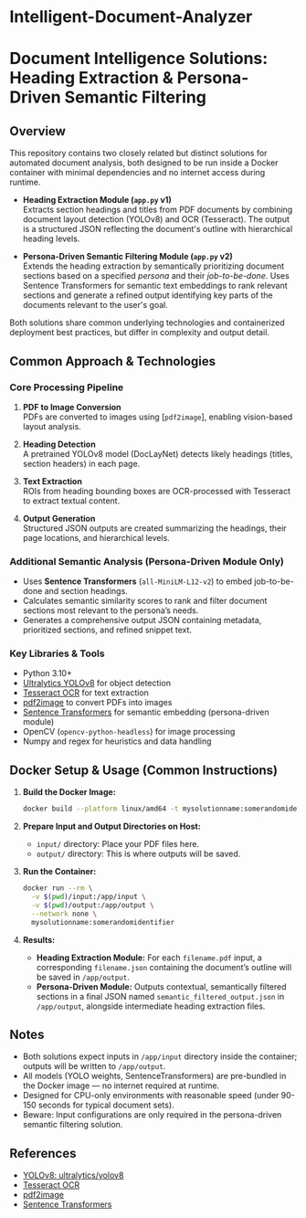# Intelligent-Document-Analyzer

# Document Intelligence Solutions: Heading Extraction & Persona-Driven Semantic Filtering

## Overview

This repository contains two closely related but distinct solutions for automated document analysis, both designed to be run inside a Docker container with minimal dependencies and no internet access during runtime.

- **Heading Extraction Module (`app.py` v1)**  
  Extracts section headings and titles from PDF documents by combining document layout detection (YOLOv8) and OCR (Tesseract). The output is a structured JSON reflecting the document's outline with hierarchical heading levels.

- **Persona-Driven Semantic Filtering Module (`app.py` v2)**  
  Extends the heading extraction by semantically prioritizing document sections based on a specified *persona* and their *job-to-be-done*. Uses Sentence Transformers for semantic text embeddings to rank relevant sections and generate a refined output identifying key parts of the documents relevant to the user's goal.

Both solutions share common underlying technologies and containerized deployment best practices, but differ in complexity and output detail.

## Common Approach & Technologies

### Core Processing Pipeline

1. **PDF to Image Conversion**  
   PDFs are converted to images using [`pdf2image`], enabling vision-based layout analysis.

2. **Heading Detection**  
   A pretrained YOLOv8 model (DocLayNet) detects likely headings (titles, section headers) in each page.

3. **Text Extraction**  
   ROIs from heading bounding boxes are OCR-processed with Tesseract to extract textual content.

4. **Output Generation**  
   Structured JSON outputs are created summarizing the headings, their page locations, and hierarchical levels.

### Additional Semantic Analysis (Persona-Driven Module Only)

- Uses **Sentence Transformers** (`all-MiniLM-L12-v2`) to embed job-to-be-done and section headings.
- Calculates semantic similarity scores to rank and filter document sections most relevant to the persona’s needs.
- Generates a comprehensive output JSON containing metadata, prioritized sections, and refined snippet text.

### Key Libraries & Tools

- Python 3.10+
- [Ultralytics YOLOv8](https://github.com/ultralytics/ultralytics) for object detection
- [Tesseract OCR](https://github.com/tesseract-ocr/tesseract) for text extraction
- [pdf2image](https://pypi.org/project/pdf2image/) to convert PDFs into images
- [Sentence Transformers](https://www.sbert.net/) for semantic embedding (persona-driven module)
- OpenCV (`opencv-python-headless`) for image processing
- Numpy and regex for heuristics and data handling

## Docker Setup & Usage (Common Instructions)

1. **Build the Docker Image:**

   ```bash
   docker build --platform linux/amd64 -t mysolutionname:somerandomidentifier .
   ```

2. **Prepare Input and Output Directories on Host:**

   - `input/` directory: Place your PDF files here.
   - `output/` directory: This is where outputs will be saved.

3. **Run the Container:**

   ```bash
   docker run --rm \
     -v $(pwd)/input:/app/input \
     -v $(pwd)/output:/app/output \
     --network none \
     mysolutionname:somerandomidentifier
   ```

4. **Results:**

   - **Heading Extraction Module:** For each `filename.pdf` input, a corresponding `filename.json` containing the document’s outline will be saved in `/app/output`.
   - **Persona-Driven Module:** Outputs contextual, semantically filtered sections in a final JSON named `semantic_filtered_output.json` in `/app/output`,  alongside intermediate heading extraction files.


## Notes

- Both solutions expect inputs in `/app/input` directory inside the container; outputs will be written to `/app/output`.
- All models (YOLO weights, SentenceTransformers) are pre-bundled in the Docker image — no internet required at runtime.
- Designed for CPU-only environments with reasonable speed (under 90-150 seconds for typical document sets).
- Beware: Input configurations are only required in the persona-driven semantic filtering solution.

## References

- [YOLOv8: ultralytics/yolov8](https://github.com/ultralytics/ultralytics)
- [Tesseract OCR](https://github.com/tesseract-ocr/tesseract)
- [pdf2image](https://pypi.org/project/pdf2image/)
- [Sentence Transformers](https://www.sbert.net/)
